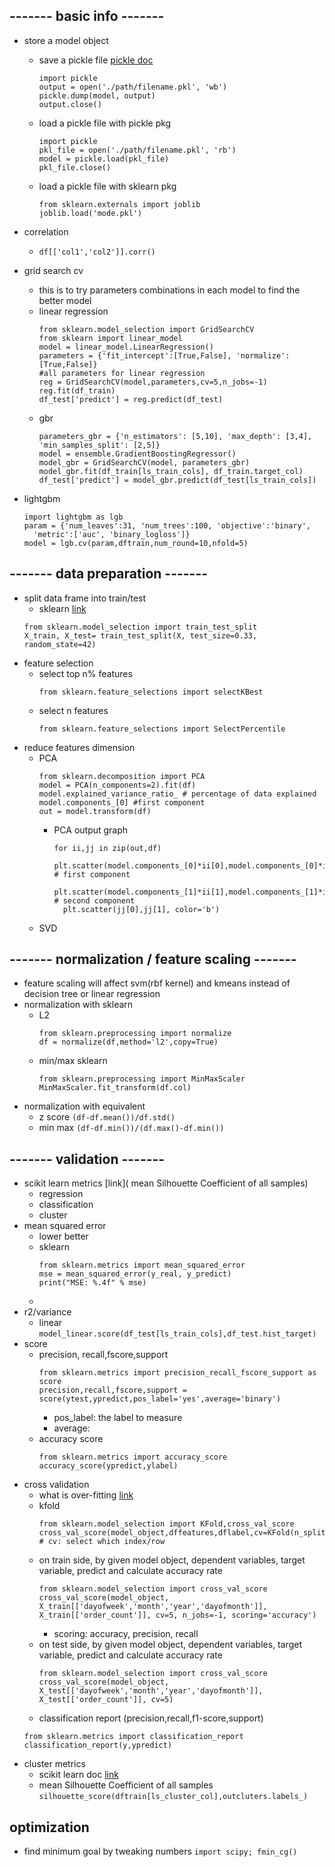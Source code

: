 ## ------- basic info -------
* store a model object
  - save a pickle file [pickle doc](https://docs.python.org/2/library/pickle.html)
    ```
    import pickle
    output = open('./path/filename.pkl', 'wb')
    pickle.dump(model, output)
    output.close()
    ```
  - load a pickle file with pickle pkg
    ```
    import pickle
    pkl_file = open('./path/filename.pkl', 'rb')
    model = pickle.load(pkl_file)
    pkl_file.close()
    ```
  - load a pickle file with sklearn pkg
    ```
    from sklearn.externals import joblib
    joblib.load('mode.pkl')
    ```
* correlation
  - `df[['col1','col2']].corr()`

* grid search cv
  - this is to try parameters combinations in each model to find the better model
  - linear regression
    ```
    from sklearn.model_selection import GridSearchCV
    from sklearn import linear_model
    model = linear_model.LinearRegression()
    parameters = {'fit_intercept':[True,False], 'normalize':[True,False]} 
    #all parameters for linear regression
    reg = GridSearchCV(model,parameters,cv=5,n_jobs=-1)
    reg.fit(df_train)
    df_test['predict'] = reg.predict(df_test)
    ```
  - gbr
    ```
    parameters_gbr = {'n_estimators': [5,10], 'max_depth': [3,4], 'min_samples_split': [2,5]}
    model = ensemble.GradientBoostingRegressor()
    model_gbr = GridSearchCV(model, parameters_gbr)
    model_gbr.fit(df_train[ls_train_cols], df_train.target_col)
    df_test['predict'] = model_gbr.predict(df_test[ls_train_cols])
    ```
* lightgbm
  ```
  import lightgbm as lgb
  param = {'num_leaves':31, 'num_trees':100, 'objective':'binary',
    'metric':['auc', 'binary_logloss']}
  model = lgb.cv(param,dftrain,num_round=10,nfold=5)
  ```




## ------- data preparation -------
* split data frame into train/test
  - sklearn [link](http://scikit-learn.org/stable/modules/generated/sklearn.model_selection.train_test_split.html)
  ```
  from sklearn.model_selection import train_test_split
  X_train, X_test= train_test_split(X, test_size=0.33, random_state=42)
  ```
* feature selection
  - select top n% features
    ```
    from sklearn.feature_selections import selectKBest
    ```
  - select n features
    ```
    from sklearn.feature_selections import SelectPercentile
    ```
* reduce features dimension
  - PCA
    ```
    from sklearn.decomposition import PCA
    model = PCA(n_components=2).fit(df)
    model.explained_variance_ratio_ # percentage of data explained
    model.components_[0] #first component
    out = model.transform(df)
    ```
    + PCA output graph
      ```
      for ii,jj in zip(out,df)
        plt.scatter(model.components_[0]*ii[0],model.components_[0]*ii[0],color='r') # first component
        plt.scatter(model.components_[1]*ii[1],model.components_[1]*ii[1],color='c') # second component
        plt.scatter(jj[0],jj[1], color='b')
      ```
  - SVD





## ------- normalization / feature scaling -------
* feature scaling will affect svm(rbf kernel) and kmeans instead of decision tree or linear regression
* normalization with sklearn
  - L2
    ```
    from sklearn.preprocessing import normalize
    df = normalize(df,method='l2',copy=True)
    ```
  - min/max sklearn
    ```
    from sklearn.preprocessing import MinMaxScaler
    MinMaxScaler.fit_transform(df.col)
    ```
* normalization with equivalent
  * z score `(df-df.mean())/df.std()`
  * min max `(df-df.min())/(df.max()-df.min())`






## ------- validation -------
* scikit learn metrics [link]( mean Silhouette Coefficient of all samples)
  - regression
  - classification
  - cluster
* mean squared error
  - lower better
  - sklearn
    ```
    from sklearn.metrics import mean_squared_error
    mse = mean_squared_error(y_real, y_predict)
    print("MSE: %.4f" % mse)
    ```
  - 
* r2/variance
  - linear `model_linear.score(df_test[ls_train_cols],df_test.hist_target)`
* score
  - precision, recall,fscore,support
    ```
    from sklearn.metrics import precision_recall_fscore_support as score
    precision,recall,fscore,support = score(ytest,ypredict,pos_label='yes',average='binary')
    ```
      + pos_label: the label to measure
      + average:
  - accuracy score
    ```
    from sklearn.metrics import accuracy_score
    accuracy_score(ypredict,ylabel)
    ```
* cross validation
  - what is over-fitting [link](https://elitedatascience.com/overfitting-in-machine-learning#how-to-detect)
  - kfold
    ```
    from sklearn.model_selection import KFold,cross_val_score
    cross_val_score(model_object,dffeatures,dflabel,cv=KFold(n_splits=5))
    # cv: select which index/row
    ```
  - on train side, by given model object, dependent variables, target variable, predict and calculate accuracy rate
    ```
    from sklearn.model_selection import cross_val_score
    cross_val_score(model_object, X_train[['dayofweek','month','year','dayofmonth']], X_train[['order_count']], cv=5, n_jobs=-1, scoring='accuracy')
    ```
    + scoring: accuracy, precision, recall
  - on test side, by given model object, dependent variables, target variable, predict and calculate accuracy rate
    ```
    from sklearn.model_selection import cross_val_score
    cross_val_score(model_object, X_test[['dayofweek','month','year','dayofmonth']], X_test[['order_count']], cv=5)
    ```
  - classification report (precision,recall,f1-score,support)
  ```
  from sklearn.metrics import classification_report
  classification_report(y,ypredict)
  ```
* cluster metrics
  - scikit learn doc [link](http://scikit-learn.org/stable/modules/classes.html#module-sklearn.metrics)
  -  mean Silhouette Coefficient of all samples `silhouette_score(dftrain[ls_cluster_col],outcluters.labels_)`


## optimization
* find minimum goal by tweaking numbers `import scipy; fmin_cg()`